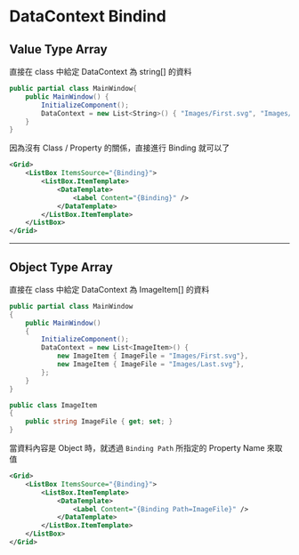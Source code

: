 # DataContext Bindind

## Value Type Array

直接在 class 中給定 DataContext 為 string[] 的資料

```csharp
public partial class MainWindow{
    public MainWindow() {
        InitializeComponent();
        DataContext = new List<String>() { "Images/First.svg", "Images/Last.svg" };
    }
}
```

因為沒有 Class / Property 的關係，直接進行 Binding 就可以了

```xml
<Grid>
    <ListBox ItemsSource="{Binding}">
        <ListBox.ItemTemplate>
            <DataTemplate>
                <Label Content="{Binding}" />
            </DataTemplate>
        </ListBox.ItemTemplate>
    </ListBox>
</Grid>
```
---

## Object Type Array

直接在 class 中給定 DataContext 為 ImageItem[] 的資料

```csharp
public partial class MainWindow
{
    public MainWindow()
    {
        InitializeComponent();
        DataContext = new List<ImageItem>() {
            new ImageItem { ImageFile = "Images/First.svg"},
            new ImageItem { ImageFile = "Images/Last.svg"},
        };
    }
}

public class ImageItem
{
    public string ImageFile { get; set; }
}
```

當資料內容是 Object 時，就透過 `Binding Path` 所指定的 Property Name 來取值

```xml
<Grid>
    <ListBox ItemsSource="{Binding}">
        <ListBox.ItemTemplate>
            <DataTemplate>
                <Label Content="{Binding Path=ImageFile}" />
            </DataTemplate>
        </ListBox.ItemTemplate>
    </ListBox>
</Grid>
```
